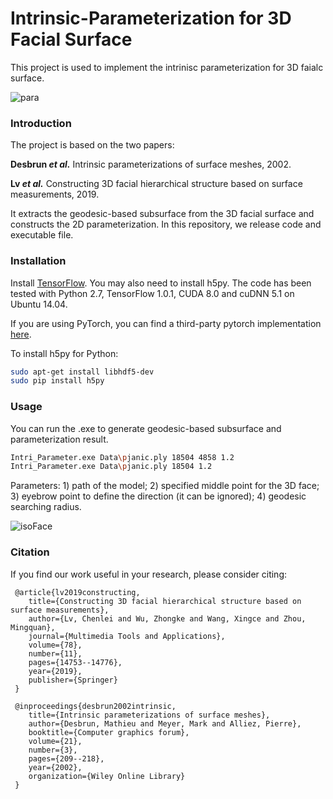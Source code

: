 # Intrinsic-Parameterization for 3D Facial Surface
This project is used to implement the intrinisc parameterization for 3D faialc surface.

![para](https://user-images.githubusercontent.com/65271555/188065294-2cfc5f91-a2e3-4b86-9a88-0a521b378045.jpg)

### Introduction

The project is based on the two papers: 

**Desbrun *et al.*** Intrinsic parameterizations of surface meshes, 2002.

**Lv *et al.*** Constructing 3D facial hierarchical structure based on surface measurements, 2019. 

It extracts the geodesic-based subsurface from the 3D facial surface and constructs the 2D parameterization. In this repository, we release code and executable file.

### Installation

Install <a href="https://www.tensorflow.org/get_started/os_setup" target="_blank">TensorFlow</a>. You may also need to install h5py. The code has been tested with Python 2.7, TensorFlow 1.0.1, CUDA 8.0 and cuDNN 5.1 on Ubuntu 14.04.

If you are using PyTorch, you can find a third-party pytorch implementation <a href="https://github.com/fxia22/pointnet.pytorch" target="_blank">here</a>.

To install h5py for Python:
```bash
sudo apt-get install libhdf5-dev
sudo pip install h5py
```

### Usage
You can run the .exe to generate geodesic-based subsurface and parameterization result.
```bash
Intri_Parameter.exe Data\pjanic.ply 18504 4858 1.2
Intri_Parameter.exe Data\pjanic.ply 18504 1.2
```
Parameters: 1) path of the model; 2) specified middle point for the 3D face; 3) eyebrow point to define the direction (it can be ignored); 4) geodesic searching radius.

![isoFace](https://user-images.githubusercontent.com/65271555/188069029-639215d0-e923-42bd-9373-e4cc1ff8198f.jpg)

### Citation
If you find our work useful in your research, please consider citing:

     @article{lv2019constructing,
        title={Constructing 3D facial hierarchical structure based on surface measurements},
        author={Lv, Chenlei and Wu, Zhongke and Wang, Xingce and Zhou, Mingquan},
        journal={Multimedia Tools and Applications},
        volume={78},
        number={11},
        pages={14753--14776},
        year={2019},
        publisher={Springer}
     }
  
     @inproceedings{desbrun2002intrinsic,
        title={Intrinsic parameterizations of surface meshes},
        author={Desbrun, Mathieu and Meyer, Mark and Alliez, Pierre},
        booktitle={Computer graphics forum},
        volume={21},
        number={3},
        pages={209--218},
        year={2002},
        organization={Wiley Online Library}
     }
